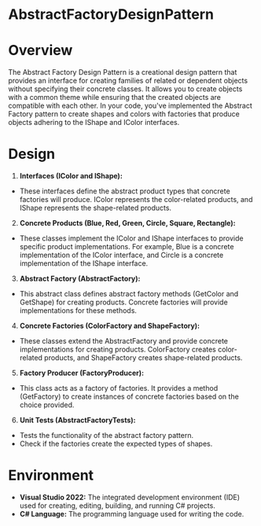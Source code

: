 # AbstractFactoryDesignPattern
# Overview
The Abstract Factory Design Pattern is a creational design pattern that provides an interface for creating families of related or dependent objects without specifying their concrete classes. It allows you to create objects with a common theme while ensuring that the created objects are compatible with each other. In your code, you've implemented the Abstract Factory pattern to create shapes and colors with factories that produce objects adhering to the IShape and IColor interfaces.

# Design
1. **Interfaces (IColor and IShape):** 
- These interfaces define the abstract product types that concrete factories will produce. IColor represents the color-related products, and IShape represents the shape-related products.

2. **Concrete Products (Blue, Red, Green, Circle, Square, Rectangle):** 
- These classes implement the IColor and IShape interfaces to provide specific product implementations. For example, Blue is a concrete implementation of the IColor interface, and Circle is a concrete implementation of the IShape interface.

3. **Abstract Factory (AbstractFactory):**
- This abstract class defines abstract factory methods (GetColor and GetShape) for creating products. Concrete factories will provide implementations for these methods.

4. **Concrete Factories (ColorFactory and ShapeFactory):** 
- These classes extend the AbstractFactory and provide concrete implementations for creating products. ColorFactory creates color-related products, and ShapeFactory creates shape-related products.

5. **Factory Producer (FactoryProducer):** 
- This class acts as a factory of factories. It provides a method (GetFactory) to create instances of concrete factories based on the choice provided.

6. **Unit Tests (AbstractFactoryTests):**
- Tests the functionality of the abstract factory pattern.
- Check if the factories create the expected types of shapes.

# Environment
- **Visual Studio 2022:** The integrated development environment (IDE) used for creating, editing, building, and running C# projects.
- **C# Language:** The programming language used for writing the code.
